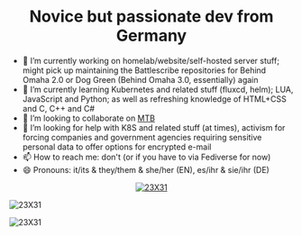 <h1 align="center">Novice but passionate dev from Germany</h1>


- 🔭 I’m currently working on homelab/website/self-hosted server stuff; might pick up maintaining the Battlescribe repositories for Behind Omaha 2.0 or Dog Green (Behind Omaha 3.0, essentially) again
- 🌱 I’m currently learning Kubernetes and related stuff (fluxcd, helm); LUA, JavaScript and Python; as well as refreshing knowledge of HTML+CSS and C, C++ and C#
- 👯 I’m looking to collaborate on [MTB](https://github.com/89Q12/Mega-Transformers-bot)
- 🤔 I’m looking for help with K8S and related stuff (at times), activism for forcing companies and government agencies requiring sensitive personal data to offer options for encrypted e-mail
- 📫 How to reach me: don't (or if you have to via Fediverse for now)
- 😄 Pronouns: it/its & they/them & she/her (EN), es/ihr & sie/ihr (DE)

<p align="center"> <a href="https://github.com/ryo-ma/github-profile-trophy"><img src="https://github-profile-trophy.vercel.app/?username=23X31&theme=radical" alt="23X31" /></a></p>
<p><img align="center" src="https://github-readme-stats.vercel.app/api/top-langs?username=23X31&show_icons=true&locale=en&layout=compact&theme=radical" alt="23X31" /></p>
<p><img align="center" src="https://github-readme-stats.vercel.app/api?username=23X31&rank_icon=percentile&show_icons=true&locale=en&theme=radical" alt="23X31" /></p>
